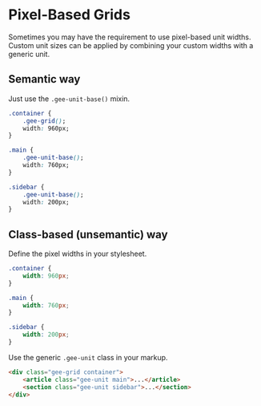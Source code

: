 Pixel-Based Grids
=================

Sometimes you may have the requirement to use pixel-based unit widths.
Custom unit sizes can be applied by combining your custom widths with a
generic unit.

Semantic way
------------

Just use the `.gee-unit-base()` mixin.

```css
.container {
    .gee-grid();
    width: 960px;
}

.main {
    .gee-unit-base();
    width: 760px;
}

.sidebar {
    .gee-unit-base();
    width: 200px;
}
```

Class-based (unsemantic) way
----------------------------

Define the pixel widths in your stylesheet.

```css
.container {
    width: 960px;
}

.main {
    width: 760px;
}

.sidebar {
    width: 200px;
}
```

Use the generic `.gee-unit` class in your markup.

```html
<div class="gee-grid container">
    <article class="gee-unit main">...</article>
    <section class="gee-unit sidebar">...</section>
</div>
```
